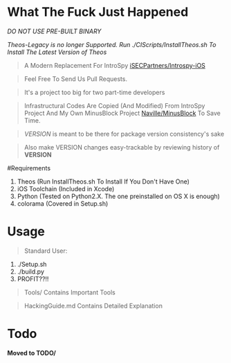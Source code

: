# What The Fuck Just Happened

*DO NOT USE PRE-BUILT BINARY*

*Theos-Legacy is no longer Supported. Run ./CIScripts/InstallTheos.sh To Install The Latest Version of Theos*



> A Modern Replacement For IntroSpy [iSECPartners/Introspy-iOS][1]

> Feel Free To Send Us Pull Requests. 

> It's a project too big for two part-time developers

> Infrastructural Codes Are Copied (And Modified) From IntroSpy Project And My Own MinusBlock Project [Naville/MinusBlock][2] To Save Time.

> *VERSION* is meant to be there for package version consistency's sake

> Also make VERSION changes easy-trackable by reviewing history of **VERSION**

#Requirements
1.  Theos (Run InstallTheos.sh To Install If You Don't Have One)
2.  iOS Toolchain (Included in Xcode)
3.  Python (Tested on Python2.X. The one preinstalled on OS X is enough)
4.  colorama (Covered in Setup.sh)


# Usage
>Standard User:

1.	./Setup.sh
2.	./build.py
3.	PROFIT??!!

>Tools/ Contains Important Tools

>HackingGuide.md Contains Detailed Explanation

# Todo

**Moved to TODO/**

[1]:	https://github.com/iSECPartners/Introspy-iOS
[2]:	https://github.com/Naville/MinusBlock
